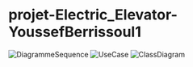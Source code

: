 # projet-Electric_Elevator-YoussefBerrissoul1
![DiagrammeSequence](https://github.com/user-attachments/assets/406c6354-1be2-4959-aac5-93549df14eb1)
![UseCase](https://github.com/user-attachments/assets/f77a0c94-3e0a-4d37-a14b-56cead0ffef4)
![ClassDiagram](https://github.com/user-attachments/assets/56e00c1b-05cd-4e5d-92df-9adce83d1f1d)
